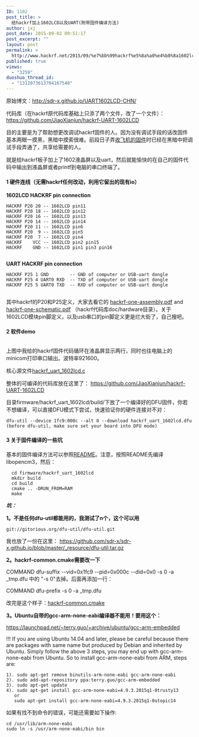 ```yaml
---
ID: 1102
post_title: >
  给hackrf加上1602LCD以及UART(附带固件编译方法)
author: jxj
post_date: 2015-09-02 09:51:17
post_excerpt: ""
layout: post
permalink: >
  http://www.hackrf.net/2015/09/%e7%bb%99hackrf%e5%8a%a0%e4%b8%8a1602lcd%e4%bb%a5%e5%8f%8auart%e9%99%84%e5%b8%a6%e5%9b%ba%e4%bb%b6%e7%bc%96%e8%af%91%e6%96%b9%e6%b3%95/
published: true
views:
  - "3259"
duoshuo_thread_id:
  - "1312073613704167540"
---
```

原始博文：<a href="http://sdr-x.github.io/UART1602LCD-CHN/">http://sdr-x.github.io/UART1602LCD-CHN/</a>

代码库（在hackrf原代码库基础上只添了两个文件，改了一个文件）： <a href="https://github.com/JiaoXianjun/hackrf-UART-1602LCD">https://github.com/JiaoXianjun/hackrf-UART-1602LCD</a>

目的主要是为了帮助想更改调试hackrf固件的人。因为没有调试手段的话改固件基本两眼一摸黑，黑暗中摸索很难。前段日子弄<a href="http://sdr-x.github.io/%E4%BD%BF%E7%94%A8%E5%8D%95HACKRF%E6%9D%BF%E6%8E%A5%E6%94%B6ADS-B%E4%BF%A1%E6%81%AF%E5%B9%B6%E9%80%9A%E8%BF%87BTLE%E5%8F%91%E8%87%B3%E6%89%8B%E6%9C%BA/">收飞机的固件</a>时已经在黑暗中把调试手段弄通了，共享给需要的人。

就是给hackrf板子加上了1602液晶屏以及uart，然后就能愉快的在自己的固件代码中输出到液晶屏或者printf到电脑的串口终端了。
<h4>1 硬件连线（无需hackrf任何改动，利用它留出的现有io）</h4>
<strong>1602LCD HACKRF pin connection</strong>
<pre><code>HACKRF P20 20 -- 1602LCD pin11
HACKRF P20 18 -- 1602LCD pin12
HACKRF P20 16 -- 1602LCD pin13
HACKRF P20 14 -- 1602LCD pin14
HACKRF P20 11 -- 1602LCD pin6
HACKRF P20  9 -- 1602LCD pin5
HACKRF P20  7 -- 1602LCD pin4
HACKRF    VCC -- 1602LCD pin2 pin15
HACKRF    GND -- 1602LCD pin1 pin3 pin16
</code></pre>
<img src="http://sdr-x.github.io/media/hackrf_one_1602LCD.JPG" alt="" />

<strong>UART HACKRF pin connection</strong>
<pre><code>HACKRF P25 1 GND        -- GND of computer or USB-uart dongle
HACKRF P25 4 UART0 RXD  -- TXD of computer or USB-uart dongle
HACKRF P25 5 UART0 TXD  -- RXD of computer or USB-uart dongle
</code></pre>
<img src="http://sdr-x.github.io/media/hackrf_one_UART.JPG" alt="" />

其中hackrf的P20和P25定义，大家去看它的 <a href="https://github.com/sdr-x/sdr-x.github.io/blob/master/_resource/hackrf-one-assembly.pdf">hackrf-one-assembly.pdf</a> and <a href="https://github.com/sdr-x/sdr-x.github.io/blob/master/_resource/hackrf-one-schematic.pdf">hackrf-one-schematic.pdf</a> （hackrf代码库doc/hardware目录）。关于1602LCD模块pin脚定义，以及usb串口的pin脚定义更是烂大街了，自己搜吧。
<h4>2 软件demo</h4>
<img src="http://sdr-x.github.io/media/hackrf_uart_1602lcd.JPG" alt="" />

上图中我给的hackrf固件代码循环在液晶屏显示两行，同时也往电脑上的minicom打印串口输出。波特率921600。

核心源文件<a href="https://github.com/sdr-x/sdr-x.github.io/blob/master/_resource/hackrf_uart_1602lcd.c">hackrf_uart_1602lcd.c</a>

整体的可编译的代码库放在这里了： <a href="https://github.com/JiaoXianjun/hackrf-UART-1602LCD">https://github.com/JiaoXianjun/hackrf-UART-1602LCD</a>

目录firmware/hackrf_uart_1602lcd/build/下放了一个编译好的DFU固件，你若不想编译，可以直接DFU模式下尝试，快速验证你的硬件连接对不对：
<pre><code>dfu-util --device 1fc9:000c --alt 0 --download hackrf_uart_1602lcd.dfu
(before dfu-util, make sure set your board into DFU mode)
</code></pre>
<h4>3 关于固件编译的一些坑</h4>
基本的固件编译方法可以参照<a href="https://github.com/mossmann/hackrf/blob/master/firmware/README">README</a>。注意，按照README先编译libopencm3，然后：
<pre><code>  cd firmware/hackrf_uart_1602lcd
  mkdir build
  cd build
  cmake .. -DRUN_FROM=RAM
  make
</code></pre>
<strong><em>坑：</em></strong>

<strong>1。不是任何dfu-util都能用的，我测试了n个，这个可以用</strong>
<pre><code>git://gitorious.org/dfu-util/dfu-util.git  
</code></pre>
我也放了一份在这里： <a href="https://github.com/sdr-x/sdr-x.github.io/blob/master/_resource/dfu-util.tar.gz">https://github.com/sdr-x/sdr-x.github.io/blob/master/_resource/dfu-util.tar.gz</a>

<strong>2。hackrf-common.cmake需要改一下</strong>

COMMAND dfu-suffix --vid=0x1fc9 --pid=0x000c --did=0x0 -s 0 -a _tmp.dfu 中的 "-s 0"去掉。后面再添加一行：

COMMAND dfu-prefix -s 0 -a _tmp.dfu

改完是这个样子：<a href="https://github.com/JiaoXianjun/hackrf-UART-1602LCD/blob/master/firmware/hackrf-common.cmake">hackrf-common.cmake</a>

<strong>3。Ubuntu自带的gcc-arm-none-eabi编译器不能用！要用这个：</strong>

<a href="https://launchpad.net/%7Eterry.guo/+archive/ubuntu/gcc-arm-embedded">https://launchpad.net/~terry.guo/+archive/ubuntu/gcc-arm-embedded</a>

!!! If you are using Ubuntu 14.04 and later, please be careful because there are packages with same name but produced by Debian and inherited by Ubuntu. Simply follow the above 3 steps, you may end up with gcc-arm-none-eabi from Ubuntu. So to install gcc-arm-none-eabi from ARM, steps are:
<pre><code>1). sudo apt-get remove binutils-arm-none-eabi gcc-arm-none-eabi
2). sudo add-apt-repository ppa:terry.guo/gcc-arm-embedded
3). sudo apt-get update
4). sudo apt-get install gcc-arm-none-eabi=4.9.3.2015q1-0trusty13
   or
   sudo apt-get install gcc-arm-none-eabi=4.9.3.2015q1-0utopic14
</code></pre>
如果有找不到命令的错误，可能还需要如下操作:
<pre><code>cd /usr/lib/arm-none-eabi
sudo ln -s /usr/arm-none-eabi/bin bin
</code></pre>